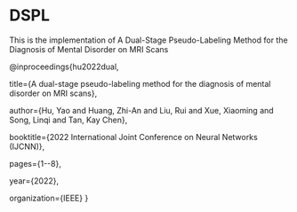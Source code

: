 # DSPL
This is the implementation of A Dual-Stage Pseudo-Labeling Method for the Diagnosis of Mental Disorder on MRI Scans

@inproceedings{hu2022dual,

  title={A dual-stage pseudo-labeling method for the diagnosis of mental disorder on MRI scans},
  
  author={Hu, Yao and Huang, Zhi-An and Liu, Rui and Xue, Xiaoming and Song, Linqi and Tan, Kay Chen},
  
  booktitle={2022 International Joint Conference on Neural Networks (IJCNN)},
  
  pages={1--8},
  
  year={2022},
  
  organization={IEEE}
}
